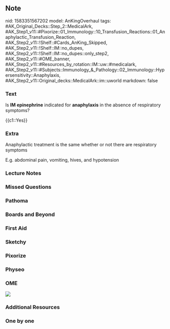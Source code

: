 ## Note
nid: 1583351567202
model: AnKingOverhaul
tags: #AK_Original_Decks::Step_2::MedicalArk, #AK_Step1_v11::#Pixorize::01_Immunology::10_Transfusion_Reactions::01_Anaphylactic_Transfusion_Reaction, #AK_Step2_v11::!Shelf::#Cards_AnKing_Skipped, #AK_Step2_v11::!Shelf::IM::no_dupes, #AK_Step2_v11::!Shelf::IM::no_dupes::only_step2, #AK_Step2_v11::#OME_banner, #AK_Step2_v11::#Resources_by_rotation::IM::uw::#medicalark, #AK_Step2_v11::#Subjects::Immunology_&_Pathology::02_Immunology::Hypersensitivity::Anaphylaxis, #AK_Step2_v11::Original_decks::MedicalArk::im::uworld
markdown: false

### Text
Is <b>IM epinephrine</b> indicated for <b>anaphylaxis</b> in the
absence of respiratory symptoms?
<div>
  {{c1::Yes}}
</div>

### Extra
Anaphylactic treatment is the same whether or not there are
respiratory symptoms
<div>
  E.g. abdominal pain, vomiting, hives, and hypotension
</div>

### Lecture Notes


### Missed Questions


### Pathoma


### Boards and Beyond


### First Aid


### Sketchy


### Pixorize


### Physeo


### OME
<div class="ome-widget">
  <a href="https://onlinemeded.org?ref=anki"><img src=
  "_OME_AnkiFlashcards_General_7.png"></a>
</div>

### Additional Resources


### One by one


